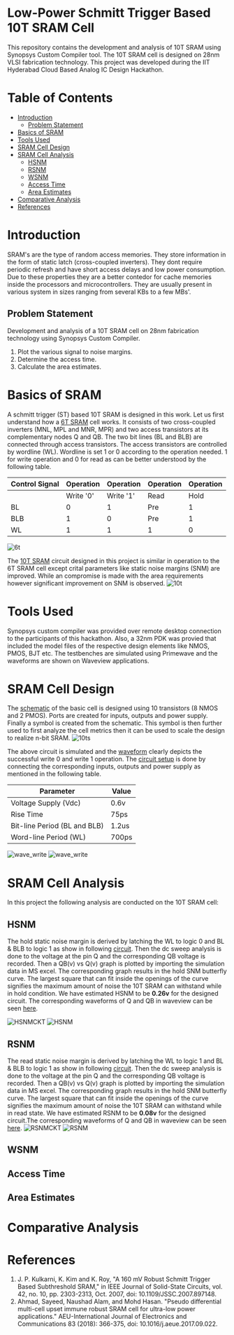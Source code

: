# Low-Power Schmitt Trigger Based 10T SRAM Cell
This repository contains the development and analysis of 10T SRAM using Synopsys Custom Compiler tool. The 10T SRAM cell is designed on 28nm VLSI fabrication technology. This project was developed during the IIT Hyderabad Cloud Based Analog IC Design Hackathon.

# Table of Contents
- [Introduction](#introduction)
  - [Problem Statement](#problem-statement)
- [Basics of SRAM](#basics-of-sram)
- [Tools Used](#tools-used)
- [SRAM Cell Design](#sram-cell-design)
- [SRAM Cell Analysis](#sram-cell-analysis)
  - [HSNM](#hsnm)
  - [RSNM](#rsnm)
  - [WSNM](#wsnm)
  - [Access Time](#access-time)
  - [Area Estimates](#area-estimates)
- [Comparative Analysis](#comparative-analysis)
- [References](#references)

# Introduction

SRAM's are the type of random access memories. They store information in the form of static latch (cross-coupled inverters). They dont require periodic refresh and have short access delays and low power consumption. Due to these properties they are a better contedor for cache memories inside the processors and microcontrollers. They are usually present in various system in sizes ranging from several KBs to a few MBs'.

## Problem Statement

Development and analysis of a 10T SRAM cell on 28nm fabrication technology using Synopsys Custom Compiler.
1. Plot the various signal to noise margins.
2. Determine the access time.
3. Calculate the area estimates.

# Basics of SRAM

A schmitt trigger (ST) based 10T SRAM is designed in this work. Let us first understand how a [6T SRAM](images/6t.png) cell works. It consists of two cross-coupled inverters (MNL, MPL and MNR, MPR) and two access transistors at its complementary nodes Q and QB. The two bit lines (BL and BLB) are connected through access transistors. The access transistors are controlled by wordline (WL). Wordline is set 1 or 0 according to the operation needed. 1 for write operation and 0 for read as can be better understood by the following table.

| Control Signal  | Operation | Operation | Operation | Operation |
| --- | --- | --- | --- | --- |
|     | Write '0' | Write '1' | Read | Hold |
| BL  | 0 | 1 | Pre | 1|
| BLB | 1 | 0 | Pre | 1|
| WL  | 1 | 1 | 1   | 0|

![6t](images/6t.png)

The [10T SRAM](images/10t.png) circuit designed in this project is similar in operation to the 6T SRAM cell except crital parameters like static noise margins (SNM) are improved. While an compromise is made with the area requirements however significant improvement on SNM is observed.
![10t](images/10t.png)

# Tools Used
Synopsys custom compiler was provided over remote desktop connection to the participants of this hackathon. Also, a 32nm PDK was provied that included the model files of the respective design elements like NMOS, PMOS, BJT etc. The testbenches are simulated using Primewave and the waveforms are shown on Waveview applications.

# SRAM Cell Design

The [schematic](images/10ts.png) of the basic cell is designed using 10 transistors (8 NMOS and 2 PMOS). Ports are created for inputs, outputs and power supply. Finally a symbol is created from the schematic. This symbol is then further used to first analyze the cell metrics then it can be used to scale the design to realize n-bit SRAM.
![10ts](images/10ts.png)

The above circuit is simulated and the [waveform](images/wave_write.png) clearly depicts the successful write 0 and write 1 operation. The [circuit setup](images/ckt.png) is done by connecting the corresponding inputs, outputs and power supply as mentioned in the following table.

| Parameter | Value |
| --- | --- |
| Voltage Supply (Vdc)  | 0.6v  |
| Rise Time | 75ps  |
| Bit-line Period (BL and BLB)  | 1.2us |
| Word-line Period (WL) | 700ps |

![wave_write](images/ckt.png)
![wave_write](images/write01.png)

# SRAM Cell Analysis
In this project the following analysis are conducted on the 10T SRAM cell:

## HSNM

The hold static noise margin is derived by latching the WL to logic 0 and BL & BLB to logic 1 as show in following [circuit](images/hsnmckt.png). Then the dc sweep analysis is done to the voltage at the pin Q and the corresponding QB voltage is recorded. Then a QB(v) vs Q(v) graph is plotted by importing the simulation data in MS excel. The corresponding graph results in the hold SNM butterfly curve. The largest square that can fit inside the openings of the curve signifies the maximum amount of noise the 10T SRAM can withstand while in hold condition. We have estimated HSNM to be **0.26v** for the designed circuit. The corresponding waveforms of Q and QB in waveview can be seen [here](images/hsnmwv.png).

![HSNMCKT](images/hsnmckt.png)
![HSNM](images/hsnm.png)

## RSNM

The read static noise margin is derived by latching the WL to logic 1 and BL & BLB to logic 1 as show in following [circuit](images/rsnmckt.png). Then the dc sweep analysis is done to the voltage at the pin Q and the corresponding QB voltage is recorded. Then a QB(v) vs Q(v) graph is plotted by importing the simulation data in MS excel. The corresponding graph results in the hold SNM butterfly curve. The largest square that can fit inside the openings of the curve signifies the maximum amount of noise the 10T SRAM can withstand while in read state. We have estimated RSNM to be **0.08v** for the designed circuit.The corresponding waveforms of Q and QB in waveview can be seen [here](images/rsnmwv.png).
![RSNMCKT](images/rsnmckt.png)
![RSNM](images/RSNM.png)

## WSNM

## Access Time

## Area Estimates

# Comparative Analysis

# References
1.  J. P. Kulkarni, K. Kim and K. Roy, "A 160 mV Robust Schmitt Trigger Based Subthreshold SRAM," in IEEE Journal of Solid-State Circuits, vol. 42, no. 10, pp. 2303-2313, Oct. 2007, doi: 10.1109/JSSC.2007.897148.
2.  Ahmad, Sayeed, Naushad Alam, and Mohd Hasan. "Pseudo differential multi-cell upset immune robust SRAM cell for ultra-low power applications." AEU-International Journal of Electronics and Communications 83 (2018): 366-375, doi: 10.1016/j.aeue.2017.09.022.

